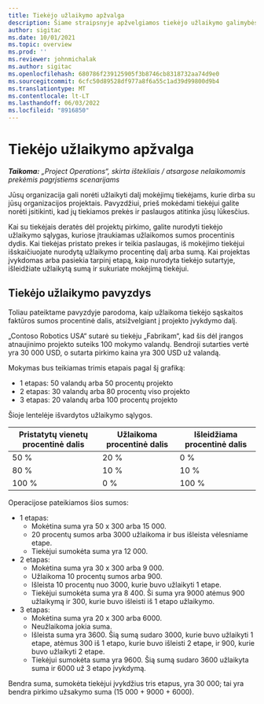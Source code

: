 ```yaml
---
title: Tiekėjo užlaikymo apžvalga
description: Šiame straipsnyje apžvelgiamos tiekėjo užlaikymo galimybės.
author: sigitac
ms.date: 10/01/2021
ms.topic: overview
ms.prod: ''
ms.reviewer: johnmichalak
ms.author: sigitac
ms.openlocfilehash: 680786f239125905f3b8746cb8318732aa74d9e0
ms.sourcegitcommit: 6cfc50d89528df977a8f6a55c1ad39d99800d9b4
ms.translationtype: MT
ms.contentlocale: lt-LT
ms.lasthandoff: 06/03/2022
ms.locfileid: "8916850"
---
```

# <a name="vendor-retention-overview"></a>Tiekėjo užlaikymo apžvalga

_**Taikoma:** „Project Operations“, skirta ištekliais / atsargose nelaikomomis prekėmis pagrįstiems scenarijams_

Jūsų organizacija gali norėti užlaikyti dalį mokėjimų tiekėjams, kurie dirba su jūsų organizacijos projektais. Pavyzdžiui, prieš mokėdami tiekėjui galite norėti įsitikinti, kad jų tiekiamos prekės ir paslaugos atitinka jūsų lūkesčius.

Kai su tiekėjais deratės dėl projektų pirkimo, galite nurodyti tiekėjo užlaikymo sąlygas, kuriose įtraukiamas užlaikomos sumos procentinis dydis. Kai tiekėjas pristato prekes ir teikia paslaugas, iš mokėjimo tiekėjui išskaičiuojate nurodytą užlaikymo procentinę dalį arba sumą. Kai projektas įvykdomas arba pasiekia tarpinį etapą, kaip nurodyta tiekėjo sutartyje, išleidžiate užlaikytą sumą ir sukuriate mokėjimą tiekėjui.

## <a name="vendor-retention-example"></a>Tiekėjo užlaikymo pavyzdys

Toliau pateiktame pavyzdyje parodoma, kaip užlaikoma tiekėjo sąskaitos faktūros sumos procentinė dalis, atsižvelgiant į projekto įvykdymo dalį.

„Contoso Robotics USA“ sutarė su tiekėju „Fabrikam“, kad šis dėl įrangos atnaujinimo projekto suteiks 100 mokymo valandų. Bendroji sutarties vertė yra 30 000 USD, o sutarta pirkimo kaina yra 300 USD už valandą.

Mokymas bus teikiamas trimis etapais pagal šį grafiką:

- 1 etapas: 50 valandų arba 50 procentų projekto
- 2 etapas: 30 valandų arba 80 procentų viso projekto
- 3 etapas: 20 valandų arba 100 procentų projekto

Šioje lentelėje išvardytos užlaikymo sąlygos.

| **Pristatytų vienetų procentinė dalis** | **Užlaikoma procentinė dalis** | **Išleidžiama procentinė dalis** |
| --- | --- | --- |
| 50 % | 20 % | 0 % |
| 80 % | 10 % | 10 % |
| 100 % | 0 % | 100 % |

Operacijose pateikiamos šios sumos:

- 1 etapas:
  - Mokėtina suma yra 50 x 300 arba 15 000.
  - 20 procentų sumos arba 3000 užlaikoma ir bus išleista vėlesniame etape.
  - Tiekėjui sumokėta suma yra 12 000.
- 2 etapas:
  - Mokėtina suma yra 30 x 300 arba 9 000.
  - Užlaikoma 10 procentų sumos arba 900.
  - Išleista 10 procentų nuo 3000, kurie buvo užlaikyti 1 etape.
  - Tiekėjui sumokėta suma yra 8 400. Ši suma yra 9000 atėmus 900 užlaikymą ir 300, kurie buvo išleisti iš 1 etapo užlaikymo.
- 3 etapas:
  - Mokėtina suma yra 20 x 300 arba 6000.
  - Neužlaikoma jokia suma.
  - Išleista suma yra 3600. Šią sumą sudaro 3000, kurie buvo užlaikyti 1 etape, atėmus 300 iš 1 etapo, kurie buvo išleisti 2 etape, ir 900, kurie buvo užlaikyti 2 etape.
  - Tiekėjui sumokėta suma yra 9600. Šią sumą sudaro 3600 užlaikyta suma ir 6000 už 3 etapo įvykdymą.

Bendra suma, sumokėta tiekėjui įvykdžius tris etapus, yra 30 000; tai yra bendra pirkimo užsakymo suma (15 000 + 9000 + 6000).

